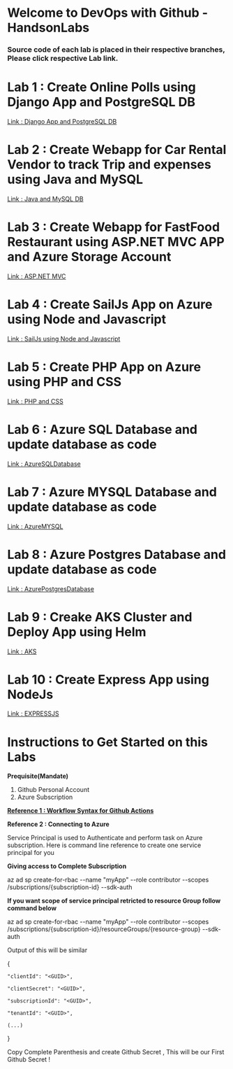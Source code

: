 # Welcome to DevOps with Github - HandsonLabs

### Source code of each lab is placed in their respective branches, Please click respective Lab link.


# Lab 1 : Create Online Polls using Django App and PostgreSQL DB
[Link : Django App and PostgreSQL DB](https://github.com/jethanivijay/DevopsWithGithub-Hands-on-Labs/tree/DjangoPostgresdb)

# Lab 2 : Create Webapp for Car Rental Vendor to track Trip and expenses using Java and MySQL
[Link : Java and MySQL DB ](https://github.com/jethanivijay/DevopsWithGithub-Hands-on-Labs/tree/JavaMySQLdb)

# Lab 3 : Create Webapp for FastFood Restaurant using ASP.NET MVC APP and Azure Storage Account
[Link : ASP.NET MVC](https://github.com/jethanivijay/DevopsWithGithub-Hands-on-Labs/tree/ASPNETMVC)

# Lab 4 : Create SailJs App on Azure using Node and Javascript
[Link : SailJs using Node and Javascript ](https://github.com/jethanivijay/DevopsWithGithub-Hands-on-Labs/tree/SAILJS)

# Lab 5 : Create PHP App on Azure using PHP and CSS
[Link : PHP and CSS](https://github.com/jethanivijay/DevopsWithGithub-Hands-on-Labs/tree/PHP)

# Lab 6 : Azure SQL Database and update database as code
[Link : AzureSQLDatabase](https://github.com/jethanivijay/DevopsWithGithub-Hands-on-Labs/tree/AzureSQLDatabase)

# Lab 7 : Azure MYSQL Database and update database as code
[Link : AzureMYSQL](https://github.com/jethanivijay/DevopsWithGithub-Hands-on-Labs/tree/AzureMYSQLDatabase)

# Lab 8 : Azure Postgres Database and update database as code
[Link : AzurePostgresDatabase](https://github.com/jethanivijay/DevopsWithGithub-Hands-on-Labs/tree/AzurePostgresDatabase)

# Lab 9 : Creake AKS Cluster and Deploy App using Helm
[Link : AKS](https://github.com/jethanivijay/DevopsWithGithub-Hands-on-Labs/tree/AKS)

# Lab 10 : Create Express App using NodeJs
[Link : EXPRESSJS](https://github.com/jethanivijay/DevopsWithGithub-Hands-on-Labs/tree/EXPRESSJS)



#  Instructions to Get Started on this Labs

**Prequisite(Mandate)**
1. Github Personal Account
2. Azure Subscription


**[Reference 1 : Workflow Syntax for Github Actions ](https://docs.github.com/en/free-pro-team@latest/actions/reference/workflow-syntax-for-github-actions)**


**Reference 2 : Connecting to Azure**

Service Principal is used to Authenticate and perform task on Azure subscription.
Here is command line reference to create one service principal for you

**Giving access to Complete Subscription**

az ad sp create-for-rbac --name "myApp" --role contributor --scopes /subscriptions/{subscription-id} --sdk-auth

**If you want scope of service principal retricted to resource Group follow command below**

az ad sp create-for-rbac --name "myApp" --role contributor --scopes /subscriptions/{subscription-id}/resourceGroups/{resource-group} --sdk-auth

Output of this will be similar 


  {
  
    "clientId": "<GUID>",
  
    "clientSecret": "<GUID>",
    
    "subscriptionId": "<GUID>",
    
    "tenantId": "<GUID>",
    
    (...)
    
  }

Copy Complete Parenthesis and create Github Secret , This will be our First Github Secret !
